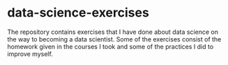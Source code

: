 # data-science-exercises
The repository contains exercises that I have done about data science on the way to becoming a data scientist. Some of the exercises consist of the homework given in the courses I took and some of the practices I did to improve myself.
